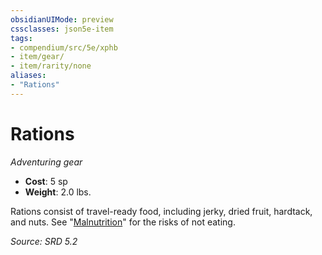 ```yaml
---
obsidianUIMode: preview
cssclasses: json5e-item
tags:
- compendium/src/5e/xphb
- item/gear/
- item/rarity/none
aliases: 
- "Rations"
---
```

# Rations
*Adventuring gear*  

- **Cost**: 5 sp
- **Weight**: 2.0 lbs.

Rations consist of travel-ready food, including jerky, dried fruit, hardtack, and nuts. See "[Malnutrition](compendium/traps-hazards/malnutrition-xphb.md)" for the risks of not eating.

*Source: SRD 5.2*